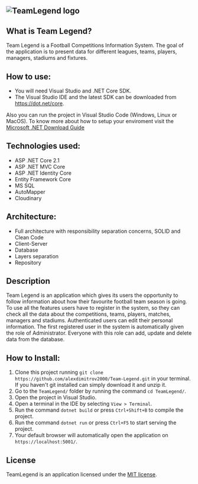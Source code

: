 ![TeamLegend logo](teamlegend-logo.png)
---
## What is Team Legend?
Team Legend is a Football Competitions Information System. 
The goal of the application is to present data for different leagues, teams, players, managers, stadiums and fixtures.

## How to use:
- You will need Visual Studio and .NET Core SDK.
- The Visual Studio IDE and the latest SDK can be downloaded from https://dot.net/core.

Also you can run the project in Visual Studio Code (Windows, Linux or MacOS).
To know more about how to setup your enviroment visit the [Microsoft .NET Download Guide](https://www.microsoft.com/net/download)

## Technologies used:
- ASP .NET Core 2.1
- ASP .NET MVC Core
- ASP .NET Identity Core
- Entity Framework Core
- MS SQL
- AutoMapper
- Cloudinary

## Architecture:
- Full architecture with responsibility separation concerns, SOLID and Clean Code
- Client-Server
- Database
- Layers separation
- Repository

## Description
Team Legend is an application which gives its users the opportunity to follow information about how their favourite football team season is going. To use all the features users have to register in the system, so they can check all the data about the competitions, teams, players, matches, managers and stadiums. Authenticated users can edit their personal information. The first registered user in the system is automatically given the role of Administrator. Everyone with this role can add, update and delete data from the database.

## How to Install:
1. Clone this project running `git clone https://github.com/alexdimitrov2000/Team-Legend.git` in your terminal. If you haven't git installed can simply download it and unzip it.
2. Go to the `TeamLegend/` folder by running the command `cd TeamLegend/`.
3. Open the project in Visual Studio.
4. Open a terminal in the IDE by selecting `View > Terminal`.
5. Run the command `dotnet build` or press `Ctrl+Shift+B` to compile the project.
6. Run the command `dotnet run` or press `Ctrl+F5` to start serving the project.
7. Your default browser will automatically open the application on `https://localhost:5001/`.

## License
TeamLegend is an application licensed under the [MIT license](LICENSE.txt).